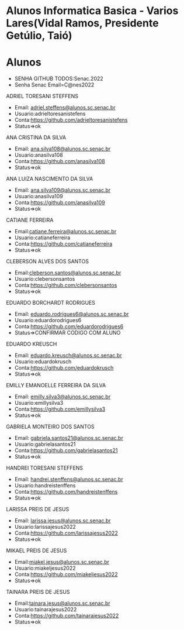 # Alunos Informatica Basica - Varios Lares(Vidal Ramos, Presidente Getúlio, Taió)

# Alunos
* SENHA GITHUB TODOS:Senac.2022
* Senha Senac Email=C@nes2022

 ADRIEL TORESANI STEFFENS
* Email: adriel.steffens@alunos.sc.senac.br
* Usuario:adrieltoresanistefens
* Conta:https://github.com/adrieltoresanistefens
* Status=>ok

 ANA CRISTINA DA SILVA
* Email: ana.silva108@alunos.sc.senac.br
* Usuario:anasilva108
* Conta:https://github.com/anasilva108
* Status=>ok

 ANA LUIZA NASCIMENTO DA SILVA
* Email: ana.silva109@alunos.sc.senac.br
* Usuario:anasilva109
* Conta:https://github.com/anasilva109
* Status=>ok

 CATIANE FERREIRA
* Email:catiane.ferreira@alunos.sc.senac.br
* Usuario:catianeferreira
* Conta:https://github.com/catianeferreira
* Status=>ok

 CLEBERSON ALVES DOS SANTOS
* Email:cleberson.santos@alunos.sc.senac.br
* Usuario:clebersonsantos
* Conta:https://github.com/clebersonsantos
* Status=>ok

 EDUARDO BORCHARDT RODRIGUES
* Email: eduardo.rodrigues6@alunos.sc.senac.br
* Usuario:eduardorodrigues6
* Conta:https://github.com/eduardorodrigues6
* Status=>CONFIRMAR CODIGO COM ALUNO

 EDUARDO KREUSCH
* Email: eduardo.kreusch@alunos.sc.senac.br
* Usuario:eduardokrusch
* Conta:https://github.com/eduardokrusch
* Status=>ok

 EMILLY EMANOELLE FERREIRA DA SILVA
* Email: emilly.silva3@alunos.sc.senac.br
* Usuario:emillysilva3
* Conta:https://github.com/emillysilva3
* Status=>ok

 GABRIELA MONTEIRO DOS SANTOS
* Email: gabriela.santos21@alunos.sc.senac.br
* Usuario:gabrielasantos21
* Conta:https://github.com/gabrielasantos21
* Status=>ok

 HANDREI TORESANI STEFFENS
* Email: handrei.stenffens@alunos.sc.senac.br
* Usuario:handreistenffens
* Conta:https://github.com/handreistenffens
* Status=>ok

 LARISSA PREIS DE JESUS
* Email: larissa.jesus@alunos.sc.senac.br
* Usuario:larissajesus2022
* Conta:https://github.com/larissajesus2022
* Status=>ok

 MIKAEL PREIS DE JESUS
* Email:miakel.jesus@alunos.sc.senac.br
* Usuario:miakeljesus2022
* Conta:https://github.com/miakeljesus2022
* Status=>ok

 TAINARA PREIS DE JESUS
* Email:tainara.jesus@alunos.sc.senac.br
* Usuario:tainarajesus2022
* Conta:https://github.com/tainarajesus2022
* Status=>ok
